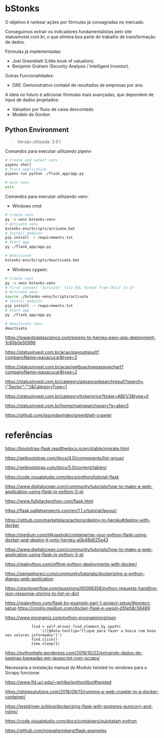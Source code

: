 # bStonks

O objetivo é rankear ações por fórmulas já consagradas no mercado. 

Conseguimos extrair os indicadores fundamentalistas pelo site statusinvest.com.br, o que elimina boa parte do trabalho de transformação de dados.

Fórmulas já implementadas:
* Joel Greenblatt (Little book of valuation).
* Benjamin Graham (Security Analysis / Intelligent Investor).
  
Outras Funcionalidades:
* DRE: Demonstrativo contabil de resultados de empresas por ano.


A ideia no futuro é adicionar fórmulas mais avançadas, que dependem de input de dados projetados:
* Valuation por fluxo de caixa descontado
* Modelo de Gordon

## Python Environment 

> Versão utilizada: 3.9.1

Comandos para executar utilizando pipenv

```sh
# Create and select venv
pipenv shell
# Start application
pipenv run python ./flask_app/app.py

# exit venv
exit
```

Comandos para executar utilizando venv:

* Windows cmd:
```sh
# Create venv
py -m venv bstonks-venv
# Activate venv
bstonks-env/Scripts/activate.bat
# Install modules
pip install -r requirements.txt
# Start app
py ./flask_app/app.py

# Deactivate
bstonks-env/Scripts/deactivate.bat
```

* Windows cygwin:
```sh
# Create venv
py -m venv bstonks-venv
# First convert "activate" file EOL format from CR/LF to LF 
# Activate venv
source ./bstonks-venv/Scripts/activate
# Install modules
pip install -r requirements.txt
# Start app
py ./flask_app/app.py

# Deactivate venv
deactivate
```

https://towardsdatascience.com/pipenv-to-heroku-easy-app-deployment-1c60b0e50996

https://statusinvest.com.br/acao/payoutresult?companyName=paoacucar&type=2

https://statusinvest.com.br/acao/getbsactivepassivechart?companyName=paoacucar&type=2


https://statusinvest.com.br/category/advancedsearchresult?search={"Sector":""}&CategoryType=1


https://statusinvest.com.br/category/tickerprice?ticker=ABEV3&type=0

https://statusinvest.com.br/home/mainsearchquery?q=abev3

https://github.com/jasondavindev/greenblatt-crawler

# referências

https://bootstrap-flask.readthedocs.io/en/stable/migrate.html

https://getbootstrap.com/docs/4.0/components/list-group/

https://getbootstrap.com/docs/5.0/content/tables/

https://code.visualstudio.com/docs/python/tutorial-flask

https://www.digitalocean.com/community/tutorials/how-to-make-a-web-application-using-flask-in-python-3-pt

https://www.fullstackpython.com/flask.html

https://flask.palletsprojects.com/en/1.1.x/tutorial/layout/

https://github.com/marketplace/actions/deploy-to-heroku#deploy-with-docker

https://medium.com/@ksashok/containerise-your-python-flask-using-docker-and-deploy-it-onto-heroku-a0b48d025e43

https://www.digitalocean.com/community/tutorials/how-to-make-a-web-application-using-flask-in-python-3-pt



https://realpython.com/offline-python-deployments-with-docker/

https://semaphoreci.com/community/tutorials/dockerizing-a-python-django-web-application

https://stackoverflow.com/questions/60066356/python-requests-handling-json-response-storing-to-list-or-dict

https://realpython.com/flask-by-example-part-1-project-setup/#project-setup
https://cirolini.medium.com/docker-flask-e-uwsgi-d10e58c56489

https://www.programiz.com/python-programming/json

                find = self.driver.find_element_by_xpath(
                    '//[@data-tooltip="Clique para fazer a busca com base nos valores informados"]')
                find.click()
                time.sleep(1)

https://pythonhelp.wordpress.com/2016/10/22/extraindo-dados-de-paginas-baseadas-em-javascript-com-scrapy/

Necessaria a instalação manual do Modulo twisted no windows para o Scrapy funcionar

https://www.lfd.uci.edu/~gohlke/pythonlibs/#twisted

https://shinesolutions.com/2018/09/13/running-a-web-crawler-in-a-docker-container/

https://testdriven.io/blog/dockerizing-flask-with-postgres-gunicorn-and-nginx/

https://code.visualstudio.com/docs/containers/quickstart-python

https://github.com/miguelgrinberg/flask-examples